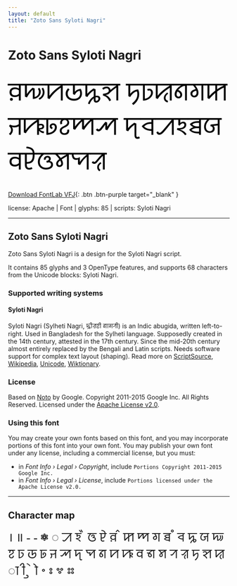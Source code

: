 ```yaml
---
layout: default
title: "Zoto Sans Syloti Nagri"
---
```


# Zoto Sans Syloti Nagri

<div contenteditable="true" style="font-family: 'Zoto Sans Syloti Nagri'; font-size: 4em; color:black; margin: 0.5em 0 0.5em 0; line-height: 1.4em;">
ꠅꠏꠙꠒꠍꠡ ꠠꠑꠢꠘꠉꠇ ꠔꠚꠓꠐꠈꠕ ꠖꠌꠀꠁꠊꠎ ꠛꠄꠃꠝꠗꠟ
</div>

[Download FontLab VFJ](https://downgit.github.io/#/home?url=https://github.com/fontlabcom/getgo-fonts/blob/main/getgo-fonts/apache/zotosans/zotosans-sylotinagri.vfj){: .btn .btn-purple target="_blank" }

license: Apache \| Font \| glyphs: 85 \| scripts: Syloti Nagri

---


## Zoto Sans Syloti Nagri

Zoto Sans Syloti Nagri is a design for the Syloti Nagri script.

It contains 85 glyphs and 3 OpenType features, and supports 68 characters from the Unicode blocks: Syloti Nagri.


### Supported writing systems


#### Syloti Nagri

Syloti Nagri (Sylheti Nagri, ꠍꠤꠟꠐꠤ ꠘꠣꠉꠞꠤ) is an Indic abugida, written left-to-right. Used in Bangladesh for the Sylheti language. Supposedly created in the 14th century, attested in the 17th century. Since the mid-20th century almost entirely replaced by the Bengali and Latin scripts. Needs software support for complex text layout (shaping). Read more on [ScriptSource](https://scriptsource.org/scr/Sylo), [Wikipedia](https://en.wikipedia.org/wiki/ISO_15924:Sylo), [Unicode](https://www.unicode.org/versions/Unicode13.0.0/ch15.pdf#G59104), [Wiktionary](https://en.wiktionary.org/wiki/Category:Syloti_Nagri_script).


### License

Based on [Noto](https://github.com/notofonts) by Google. Copyright 2011-2015 Google Inc. All Rights Reserved. Licensed under the [Apache License v2.0](https://www.apache.org/licenses/LICENSE-2.0.txt).

### Using this font

You may create your own fonts based on this font, and you may incorporate portions of this font into your own font. You may publish your own font under any license, including a commercial license, but you must:

- in _Font Info › Legal › Copyright_, include `Portions Copyright 2011-2015 Google Inc.`
- in _Font Info › Legal › License_, include `Portions licensed under the Apache License v2.0.`


---

## Character map

<div style="font-family: 'Zoto Sans Syloti Nagri'; font-size: 2em;">
। ॥ ‐ ‑ ⁕ ◌ ꠀ ꠁ ꠂ ꠃ ꠄ ꠅ ꠆ ꠇ ꠈ ꠉ ꠊ ꠋ ꠌ ꠍ ꠎ ꠏ ꠐ ꠑ ꠒ ꠓ ꠔ ꠕ ꠖ ꠗ ꠘ ꠙ ꠚ ꠛ ꠜ ꠝ ꠞ ꠟ ꠠ ꠡ ꠢ ꠣ ꠤ ꠥ ꠦ ꠧ ꠨ ꠩ ꠪ ꠫
</div>

